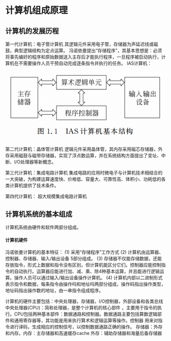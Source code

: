 # 计算机组成原理
## 计算机的发展历程
第一代计算机：电子管计算机 其逻辑元件采用电子管，存储器为声延迟线或磁鼓，典型逻辑结构为定点运算。
冯诺依曼提出“存储程序”，其基本思想是：必须将事先编好的程序和原始数据送入主存后才能执行程序，一旦程序被启动执行，计算机在不需要操作人员干预自动完成逐条指令并执行的任务。
IAS计算机：
![1](./img/isa.png)

第二代计算机：晶体管计算机 逻辑元件采用晶体管，其内存采用磁芯存储器，外存采用磁鼓与磁带存储器，实现了浮点数运算，并在系统结构方面提出了变址、中断、I/O处理器等新概念。

第三代计算机：集成电路计算机 集成电路的应用时微电子与计算机技术相结合的一大突破，为构建运算速度快、价格低、容量大、可靠性高、体积小、功耗低的各类计算机提供了技术条件。

第四代计算机： 超大规模集成电路计算机 

## 计算机系统的基本组成 

计算机系统由硬件和软件两部分组成。

#### 计算机硬件

冯诺依曼计算机的基本特征：
(1) 采用“存储程序”工作方式 
(2) 计算机由运算器、控制器、存储器、输入/输出设备 5部分组成。
(3) 存储器不仅能存储数据，还能存放指令，形式上数据和指令没有区别，但计算机能区分它们。控制器应能控制指令的自动执行。运算器应能进行加、减、乘、除4种基本运算，并且能进行逻辑运算。操作人员可以通过输入/输出设备操作计算机。
(4) 计算机内部以二进制形式表示指令和数据，每条指令由操作吗和地址吗两部分组成，操作码指出操作类型，地址码指出操作数的地址，由一串指令组成程序。

计算机的硬件主要包括：中央处理器，存储器，I/O控制器，外部设备和各类总线 
中央处理器(CPU)：简称处理器，是整个计算机的核心部件 ，主要用于指令的执行。CPU包括两种基本部件：数据通路和控制器。数据通路主要包括算数逻辑部件和通用寄存器等，其功能是用来执行算术和逻辑运算等操作。控制器 用来对指令进行译码，生成相应的控制信号，以控制数据通路正确的操作。
存储器：外存和内存。内存：主存储器和高速缓存cache 外存：辅助存储器和海量后备存储器

